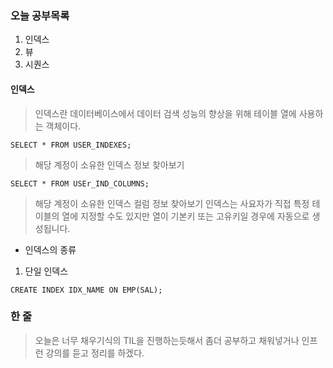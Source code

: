 ### 오늘 공부목록
1. 인덱스
2. 뷰
3. 시퀀스

#### 인덱스
>인덱스란 데이터베이스에서 데이터 검색 성능의 향상을 위해 테이블 열에 사용하는 객체이다.
```
SELECT * FROM USER_INDEXES;
```
>해당 계정이 소유한 인덱스 정보 찾아보기
```
SELECT * FROM USEr_IND_COLUMNS;
```
>해당 계정이 소유한 인덱스 컬럼 정보 찾아보기
>인덱스는 사요자가 직접 특정 테이블의 열에 지정할 수도 있지만 열이 기본키 또는 고유키일 경우에 자동으로 생성됩니다.

* 인덱스의 종류
 1. 단일 인덱스
 ```
 CREATE INDEX IDX_NAME ON EMP(SAL);
 ```
 
 ### 한 줄
 >오늘은 너무 채우기식의 TIL을 진행하는듯해서 좀더 공부하고 채워넣거나 인프런 강의를 듣고 정리를 하겠다.
